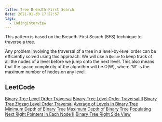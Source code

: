```yaml
---
title: Tree Breadth-First Search
date: 2021-01-30 17:22:57
tags:
  - CodingInterview
---
```

This pattern is based on the Breadth-First Search (BFS) technique to traverse a tree.

Any problem involving the traversal of a tree in a level-by-level order can be efficiently solved using this approach. We will use a `Queue` to keep track of all the nodes of a level before we jump onto the next level. This also means that the space complexity of the algorithm will be O(W), where 'W' is the maximum number of nodes on any level.

## LeetCode
[Binary Tree Level Order Traversal](https://leetcode.com/problems/binary-tree-level-order-traversal/)
[Binary Tree Level Order Traversal II](https://leetcode.com/problems/binary-tree-level-order-traversal-ii/)
[Binary Tree Zigzag Level Order Traversal](https://leetcode.com/problems/binary-tree-zigzag-level-order-traversal/)
[Average of Levels in Binary Tree](https://leetcode.com/problems/average-of-levels-in-binary-tree/)
[Minimum Depth of Binary Tree](https://leetcode.com/problems/minimum-depth-of-binary-tree/)
[Maximum Depth of Binary Tree](https://leetcode.com/problems/maximum-depth-of-binary-tree/)
[Populating Next Right Pointers in Each Node II](https://leetcode.com/problems/populating-next-right-pointers-in-each-node-ii/)
[Binary Tree Right Side View](https://leetcode.com/problems/binary-tree-right-side-view/)
